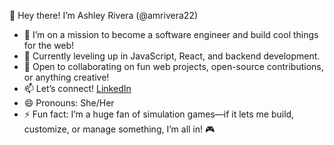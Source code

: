 👋 Hey there! I’m Ashley Rivera (@amrivera22)  
- 👀 I’m on a mission to become a software engineer and build cool things for the web!  
- 🌱 Currently leveling up in JavaScript, React, and backend development.  
- 💞️ Open to collaborating on fun web projects, open-source contributions, or anything creative!  
- 📫 Let’s connect! [LinkedIn](https://www.linkedin.com/in/ashley-rivera-a11464159/) 
- 😄 Pronouns: She/Her  
- ⚡ Fun fact: I’m a huge fan of simulation games—if it lets me build, customize, or manage something, I’m all in! 🎮  
